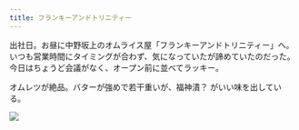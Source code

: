 ```yaml
---
title: フランキーアンドトリニティー
---
```


出社日。お昼に中野坂上のオムライス屋「フランキーアンドトリニティー」へ。いつも営業時間にタイミングが合わず、気になっていたが諦めていたのだった。今日はちょうど会議がなく、オープン前に並べてラッキー。

オムレツが絶品。バターが強めで若干重いが、福神漬？ がいい味を出している。

![](https://photos.old.apkas.net/medium/202404/20240402-121836.webp)
